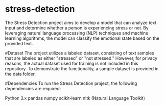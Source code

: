 # stress-detection
The Stress Detection project aims to develop a model that can analyze text input and determine whether a person is experiencing stress or not. By leveraging natural language processing (NLP) techniques and machine learning algorithms, the model can classify the emotional state based on the provided text.

#Dataset
The project utilizes a labeled dataset, consisting of text samples that are labeled as either "stressed" or "not stressed." However, for privacy reasons, the actual dataset used for training is not included in this repository. To demonstrate the functionality, a sample dataset is provided in the data folder.

#Dependencies
To run the Stress Detection project, the following dependencies are required:

Python 3.x
pandas
numpy
scikit-learn
nltk (Natural Language Toolkit)

